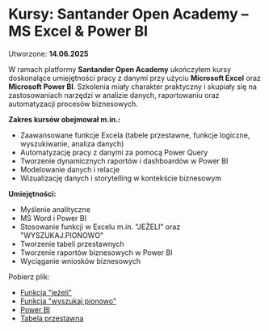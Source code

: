 # Kursy: Santander Open Academy – MS Excel & Power BI

Utworzone: **14.06.2025**


W ramach platformy **Santander Open Academy** ukończyłem kursy doskonalące umiejętności pracy z danymi przy użyciu **Microsoft Excel** oraz **Microsoft Power BI**. Szkolenia miały charakter praktyczny i skupiały się na zastosowaniach narzędzi w analizie danych, raportowaniu oraz automatyzacji procesów biznesowych.

**Zakres kursów obejmował m.in.:**

* Zaawansowane funkcje Excela (tabele przestawne, funkcje logiczne, wyszukiwanie, analiza danych)
* Automatyzację pracy z danymi za pomocą Power Query
* Tworzenie dynamicznych raportów i dashboardów w Power BI
* Modelowanie danych i relacje
* Wizualizację danych i storytelling w kontekście biznesowym

**Umiejętności:**

* Myślenie analityczne
* MS Word i Power BI
* Stosowanie funkcji w Excelu m.in. "JEŻELI" oraz "WYSZUKAJ.PIONOWO"
* Tworzenie tabeli przestawnych
* Tworzenie raportów biznesowych w Power BI
* Wyciąganie wniosków biznesowych


Pobierz plik:
- [Funkcja "jeżeli"](doc/Funkcja.xlsx)
- [Funkcja "wyszukaj pionowo"](doc/Funkcja1.xlsx)
- [Power BI](doc/PowerBI.pbix)
- [Tabela przestawna](doc/Tabela.xlsx)